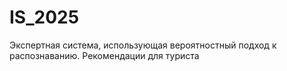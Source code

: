 # IS_2025

Экспертная система, использующая вероятностный подход к распознаванию. Рекомендации для туриста

